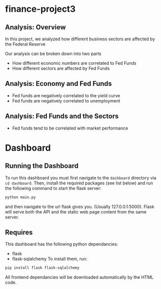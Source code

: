 # finance-project3

## Analysis: Overview
In this project, we analyzed how different business sectors are affected by the Federal Reserve

Our analysis can be broken down into two parts
- How different economic numbers are correlated to Fed Funds
- How different sectors are affected by Fed Funds

## Analysis: Economy and Fed Funds
- Fed funds are negatively correlated to the yield curve
- Fed funds are negatively correlated to unemployment

## Analysis: Fed Funds and the Sectors
- Fed funds tend to be correlated with market performance

# Dashboard
## Running the Dashboard
To run this dashboard you must first navigate to the `dashboard` directory via `cd dashboard`. Then, install the required packages (see list below) and run the following command to start the flask server:

```bash
python main.py
```

and then navigate to the url flask gives you. (Usually 127.0.0.1:5000). Flask will serve both the API and the static
web page content from the same server.

## Requires
This dashboard has the following python dependancies:
- flask
- flask-sqlalchemy
To install them, run:

```bash
pip install flask flask-sqlalchemy
```

All frontend dependancies will be downloaded automatically by the HTML code.
